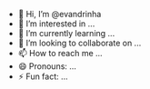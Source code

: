 - 👋 Hi, I’m @evandrinha
- 👀 I’m interested in ...
- 🌱 I’m currently learning ...
- 💞️ I’m looking to collaborate on ...
- 📫 How to reach me ...
- 😄 Pronouns: ...
- ⚡ Fun fact: ...

<!---
evandrinha/evandrinha is a ✨ special ✨ repository because its `README.md` (this file) appears on your GitHub profile.
You can click the Preview link to take a look at your changes.
--->
